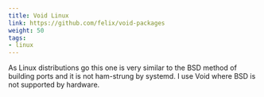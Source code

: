 ```yaml
---
title: Void Linux
link: https://github.com/felix/void-packages
weight: 50
tags:
- linux
---
```


As Linux distributions go this one is very similar to the BSD method of
building ports and it is not ham-strung by systemd. I use Void where BSD is not
supported by hardware.
